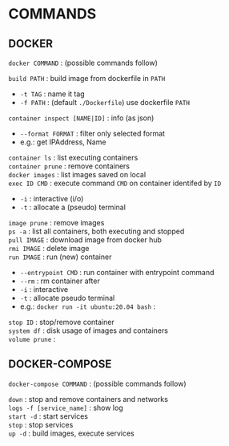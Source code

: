 # COMMANDS

## DOCKER    
`docker COMMAND` : (possible commands follow)   

`build PATH` : build image from dockerfile in `PATH`  
*	`-t TAG` : name it tag
*	`-f PATH` : (default `./Dockerfile`) use dockerfile `PATH`

`container inspect [NAME|ID]` : info (as json)  
*	`--format FORMAT` : filter only selected format
*	e.g.: get IPAddress, Name

`container ls` : list executing containers  
`container prune` : remove containers  
`docker images` : list images saved on local  
`exec ID CMD` : execute command `CMD` on container identifed by `ID`  
*	`-i` : interactive (i/o)
*	`-t` : allocate a (pseudo) terminal

`image prune` : remove images  
`ps -a` : list all containers, both executing and stopped  
`pull IMAGE` : download image from docker hub  
`rmi IMAGE` : delete image  
`run IMAGE` : run (new) container  
*	`--entrypoint CMD` : run container with entrypoint command  
*	`--rm` : rm container after  
*	`-i` : interactive
*	`-t` : allocate pseudo terminal
*	e.g.: `docker run -it ubuntu:20.04 bash` :  

`stop ID` : stop/remove container  
`system df` : disk usage of images and containers  
`volume prune` :    
  
  
## DOCKER-COMPOSE 
`docker-compose COMMAND` : (possible commands follow)  

`down` : stop and remove containers and networks  
`logs -f [service_name]` : show log  
`start -d` : start services  
`stop` : stop services  
`up -d` : build images, execute services  
  


